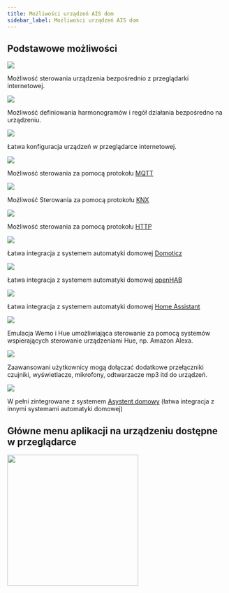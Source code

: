 ```yaml
---
title: Możliwości urządzeń AIS dom
sidebar_label: Możliwości urządzeń AIS dom
---
```


## Podstawowe możliwości
<div class="gridBlock">
  <div class="blockElement alignCenter imageAlignTop threeByGridBlock">
    <div class="blockImage"><img src="/AIS-docs/img/en/icons/browser_click.svg"></img></div>
    <div class="blockContent"><div><span><p>Możliwość sterowania urządzenia bezpośrednio z przeglądarki internetowej.
    </p></span></div></div>
  </div>
  <div class="blockElement alignCenter imageAlignTop threeByGridBlock">
    <div class="blockImage"><img src="/AIS-docs/img/en/icons/stopwatch.svg"></img></div>
    <div class="blockContent"><div><span><p>Możliwość definiowania harmonogramów i regół działania bezpośredno na urządzeniu.</p></span></div></div>
  </div>
  <div class="blockElement alignCenter imageAlignTop threeByGridBlock">
    <div class="blockImage"><img src="/AIS-docs/img/en/icons/browser_conf.svg"></img></div>
    <div class="blockContent"><div><span><p>Łatwa konfiguracja urządzeń w przeglądarce internetowej.</p></span></div></div>
  </div>
  <div class="blockElement alignCenter imageAlignTop threeByGridBlock">
    <div class="blockImage"><img src="/AIS-docs/img/en/icons/mqtticon.svg"></img></div>
    <div class="blockContent"><div><span><p>Możliwość sterowania za pomocą protokołu <a href="https://pl.wikipedia.org/wiki/MQTT" target="_blank">MQTT</a></p></span></div></div>
  </div>
  <div class="blockElement alignCenter imageAlignTop threeByGridBlock">
    <div class="blockImage"><img src="/AIS-docs/img/en/icons/KNX_logo.svg"></img></div>
    <div class="blockContent"><div><span><p>Możliwość Sterowania za pomocą protokołu <a href="https://pl.wikipedia.org/wiki/KNX " target="_blank">KNX</a></p></span></div></div>
  </div>
  <div class="blockElement alignCenter imageAlignTop threeByGridBlock">
    <div class="blockImage"><img src="/AIS-docs/img/en/icons/remote-api.png""></img></div>
    <div class="blockContent"><div><span><p>Możliwość sterowania za pomocą protokołu <a href="https://pl.wikipedia.org/wiki/GET_(metoda)" target="_blank">HTTP</a></p></span></div></div>
  </div>
  <div class="blockElement alignCenter imageAlignTop threeByGridBlock">
    <div class="blockImage"><img src="/AIS-docs/img/en/icons/DomoticzLogo.png"></img></div>
    <div class="blockContent"><div><span><p>Łatwa integracja z systemem automatyki domowej <a href="http://www.domoticz.com/" target="_blank">Domoticz</a></p></span></div></div>
  </div>
  <div class="blockElement alignCenter imageAlignTop threeByGridBlock">
    <div class="blockImage"><img src="/AIS-docs/img/en/icons/openhub.png"></img></div>
    <div class="blockContent"><div><span><p>Łatwa integracja z systemem automatyki domowej <a href="https://www.openhab.org/" target="_blank">openHAB</a></p></span></div></div>
  </div>
  <div class="blockElement alignCenter imageAlignTop threeByGridBlock">
    <div class="blockImage"><img src="/AIS-docs/img/en/icons/homeassistant.png"></img></div>
    <div class="blockContent"><div><span><p>Łatwa integracja z systemem automatyki domowej <a href="https://www.home-assistant.io/" target="_blank">Home Assistant</a></p></span></div></div>
  </div>
  <div class="blockElement alignCenter imageAlignTop threeByGridBlock">
    <div class="blockImage"><img src="/AIS-docs/img/en/icons/voice-assistant-alexa.svg"></img></div>
    <div class="blockContent"><div><span><p>Emulacja Wemo i Hue umożliwiająca sterowanie za pomocą systemów wspierających sterowanie urządzeniami Hue, np. Amazon Alexa.</p></span></div></div>
  </div>
  <div class="blockElement alignCenter imageAlignTop threeByGridBlock">
    <div class="blockImage"><img src="/AIS-docs/img/en/icons/motion-sensor.svg"></img></div>
    <div class="blockContent"><div><span><p>Zaawansowani użytkownicy mogą dołączać dodatkowe przełączniki czujniki, wyświetlacze, mikrofony, odtwarzacze mp3 itd do urządzeń.</p></span></div></div>
  </div>
  <div class="blockElement alignCenter imageAlignTop threeByGridBlock">
    <div class="blockImage"><img src="/AIS-docs/img/en/icons/logo-responsive.svg"></div>
    <div class="blockContent"><div><span><p>W pełni zintegrowane z systemem <a href="/AIS-docs/docs/en/ais_iot_add_to_gate.html">Asystent domowy</a> (łatwa integracja z innymi systemami automatyki domowej)</p></span></div></div>
  </div>
</div>


## Główne menu aplikacji na urządzeniu dostępne w przeglądarce

<img src="/AIS-docs/img/en/iot/iot_switch_app.png" width="300" align="center"> </img>
